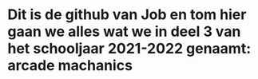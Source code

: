 # Dit is de github van Job en tom hier gaan we alles wat we in deel 3 van het schooljaar 2021-2022 genaamt: arcade machanics
